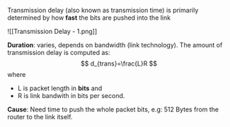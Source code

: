 Transmission delay (also known as transmission time) is primarily determined by how **fast** the bits are pushed into the link

![[Transmission Delay - 1.png]]

**Duration**: varies, depends on bandwidth (link technology). The amount of transmission delay is computed as: 
$$
d_{trans}=\frac{L}R
$$
where 
- L is packet length in **bits** and 
- R is link bandwith in bits per second.

**Cause**: Need time to push the whole packet bits, e.g: 512 Bytes from the router to the link itself.